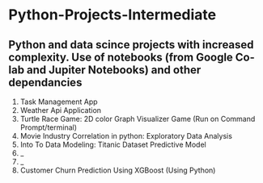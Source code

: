 # Python-Projects-Intermediate
## Python and data scince projects with increased complexity. Use of notebooks (from Google Co-lab and Jupiter Notebooks) and other dependancies 

1. Task Management App
2. Weather Api Application
3. Turtle Race Game: 2D color Graph Visualizer Game (Run on Command Prompt/terminal)
4. Movie Industry Correlation in python: Exploratory Data Analysis
5. Into To Data Modeling: Titanic Dataset Predictive Model
6. _
7. _
8. Customer Churn Prediction Using XGBoost (Using Python)


